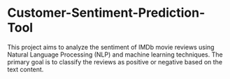 # Customer-Sentiment-Prediction-Tool
This project aims to analyze the sentiment of IMDb movie reviews using Natural Language Processing (NLP) and machine learning techniques. The primary goal is to classify the reviews as positive or negative based on the text content.
